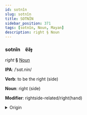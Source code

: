```yaml
---
id: sotnîn
slug: sotnîn
title: SOTNÎN
sidebar_position: 371
tags: [sotnîn, Noun, Mayan]
description: right § Noun
---
```


### sotnîn&emsp;<span kind="abugida">ɐ̆ƨ̃ɟ</span>

*right* **§** [Noun](../../tags/Noun)

**IPA**: /ˈsɑt.nin/

**Verb**: to be the right (side)

**Noun**: right (side)

**Modifier**: rightside-related/right(hand)

<details>
    <summary>Origin</summary>
    Q'eqchi' sa' nim /saʔ.nim/<br/>
    <em>Mayan Language Family</em>
</details>